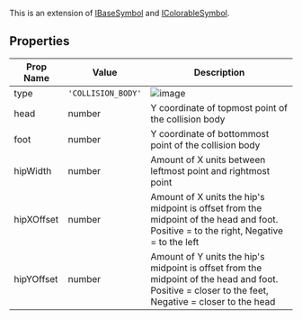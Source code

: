 This is an extension of [IBaseSymbol](/Documentation/Interfaces/IBaseSymbol.md) and [IColorableSymbol](/Documentation/Interfaces/IColorableSymbol.md).

## Properties

| Prop Name | Value | Description |
| --------------------- | ------ | ------------------- |
| type | `'COLLISION_BODY'` | ![image](https://github.com/user-attachments/assets/5164362e-2c84-4e24-a26a-ddf153909dd7) |
| head | number | Y coordinate of topmost point of the collision body |
| foot | number | Y coordinate of bottommost point of the collision body|
| hipWidth | number | Amount of X units between leftmost point and rightmost point |
| hipXOffset | number | Amount of X units the hip's midpoint is offset from the midpoint of the head and foot. Positive = to the right, Negative = to the left |
| hipYOffset | number | Amount of Y units the hip's midpoint is offset from the midpoint of the head and foot. Positive = closer to the feet, Negative = closer to the head|

